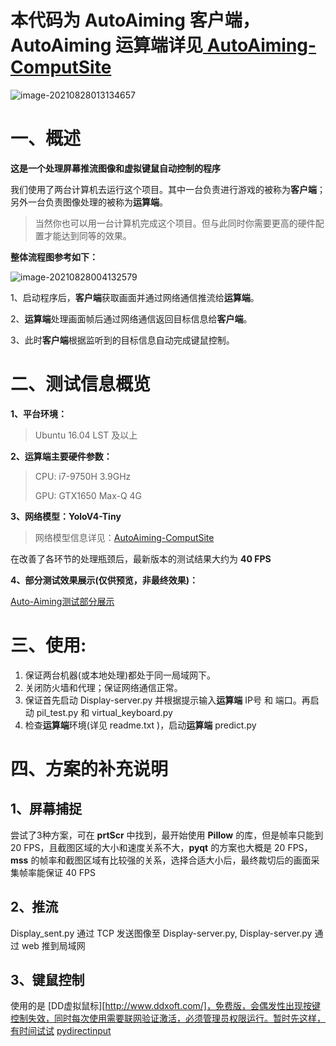 # 本代码为 AutoAiming 客户端，AutoAiming 运算端详见[ AutoAiming-ComputSite](https://gitee.com/Derkai52/yolov4-tiny-autoaiming)

![image-20210828013134657](https://gitee.com/Derkai52/image/raw/master/image/202108280131844.png)



# 一、概述

**这是一个处理屏幕推流图像和虚拟键鼠自动控制的程序**



我们使用了两台计算机去运行这个项目。其中一台负责进行游戏的被称为**客户端**；另外一台负责图像处理的被称为**运算端**。

> 当然你也可以用一台计算机完成这个项目。但与此同时你需要更高的硬件配置才能达到同等的效果。





**整体流程图参考如下：**

![image-20210828004132579](https://gitee.com/Derkai52/image/raw/master/image/202108280041639.png)

1、启动程序后，**客户端**获取画面并通过网络通信推流给**运算端**。

2、**运算端**处理画面帧后通过网络通信返回目标信息给**客户端**。

3、此时**客户端**根据监听到的目标信息自动完成键鼠控制。



# 二、测试信息概览

**1、平台环境：**

> Ubuntu 16.04 LST 及以上

**2、运算端主要硬件参数：**

> CPU: i7-9750H 3.9GHz
>
> GPU: GTX1650 Max-Q 4G

**3、网络模型：YoloV4-Tiny**

> 网络模型信息详见：[AutoAiming-ComputSite](https://gitee.com/Derkai52/yolov4-tiny-autoaiming)



在改善了各环节的处理瓶颈后，最新版本的测试结果大约为 **40 FPS**

**4、部分测试效果展示(仅供预览，非最终效果)：**

[Auto-Aiming测试部分展示](https://www.bilibili.com/video/BV17f4y1L7N4)



# 三、使用:
1. 保证两台机器(或本地处理)都处于同一局域网下。
2. 关闭防火墙和代理；保证网络通信正常。
3. 保证首先启动 Display-server.py 并根据提示输入**运算端** IP号 和 端口。再启动 pil_test.py 和 virtual_keyboard.py
4. 检查**运算端**环境(详见 readme.txt )，启动**运算端** predict.py



# 四、方案的补充说明

## 1、屏幕捕捉

尝试了3种方案，可在 **prtScr** 中找到，最开始使用 **Pillow** 的库，但是帧率只能到 20 FPS，且截图区域的大小和速度关系不大，**pyqt** 的方案也大概是 20 FPS，**mss** 的帧率和截图区域有比较强的关系，选择合适大小后，最终裁切后的画面采集帧率能保证 40 FPS

## 2、推流

Display_sent.py 通过 TCP 发送图像至 Display-server.py, Display-server.py 通过 web 推到局域网

## 3、键鼠控制

使用的是 [DD虚拟鼠标][http://www.ddxoft.com/]，免费版，会偶发性出现按键控制失效，同时每次使用需要联网验证激活，必须管理员权限运行。暂时先这样，有时间试试 [pydirectinput](https://github.com/learncodebygaming/pydirectinput)



